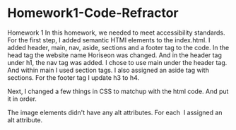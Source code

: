 # Homework1-Code-Refractor
Homework 1
In this homework, we needed to meet accessibility standards. For the first step, I added semantic HTMl elements to the index.html. I added header, main, nav, aside, sections and a footer tag to the code. In the head tag the website name Horiseon was changed. And in the header tag under h1, the nav tag was added. I chose to use main under the header tag. And within main I used section tags. I also assigned an aside tag with sections. For the footer tag I update h3 to h4. 

Next, I changed a few things in CSS to matchup with the html code. And put it in order.

The image elements didn't have any alt attributes. For each <img src=""> I assigned an alt attribute.
